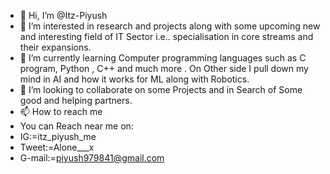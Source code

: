 - 👋 Hi, I’m @Itz-Piyush
- 👀 I’m interested in research and projects along with some upcoming new and interesting field of IT Sector i.e.. specialisation in core streams and their expansions.
- 🌱 I’m currently learning Computer programming languages such as C program, Python , C++ and much more . On Other side I pull down my mind in AI and how it works for ML along with Robotics.
- 💞️ I’m looking to collaborate on some Projects and in Search of Some good and helping partners.
- 📫 How to reach me 
- You can Reach near me on:
- IG:=itz_piyush_me
- Tweet:=Alone___x
- G-mail:=piyush979841@gmail.com

<!---
Itz-Piyush/Itz-Piyush is a ✨ special ✨ repository because its `README.md` (this file) appears on your GitHub profile.
You can click the Preview link to take a look at your changes.
--->
